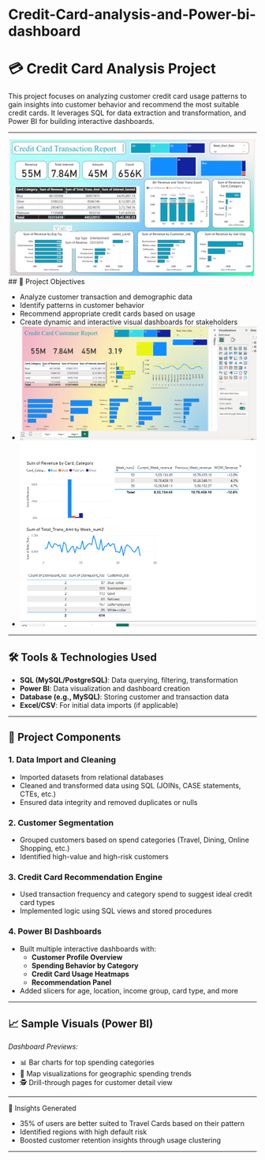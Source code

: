 # Credit-Card-analysis-and-Power-bi-dashboard

# 💳 Credit Card Analysis Project

This project focuses on analyzing customer credit card usage patterns to gain insights into customer behavior and recommend the most suitable credit cards. It leverages SQL for data extraction and transformation, and Power BI for building interactive dashboards.

---
<img src="Screenshot 2025-05-09 120422.png">
## 📌 Project Objectives

- Analyze customer transaction and demographic data
- Identify patterns in customer behavior
- Recommend appropriate credit cards based on usage
- Create dynamic and interactive visual dashboards for stakeholders
- <img src="Screenshot 2025-05-09 120414.png">
- <img src="Screenshot 2025-05-09 120428.png">


---

## 🛠️ Tools & Technologies Used

- **SQL (MySQL/PostgreSQL)**: Data querying, filtering, transformation
- **Power BI**: Data visualization and dashboard creation
- **Database (e.g., MySQL)**: Storing customer and transaction data
- **Excel/CSV**: For initial data imports (if applicable)

---

## 🧩 Project Components

### 1. **Data Import and Cleaning**
- Imported datasets from relational databases
- Cleaned and transformed data using SQL (JOINs, CASE statements, CTEs, etc.)
- Ensured data integrity and removed duplicates or nulls

### 2. **Customer Segmentation**
- Grouped customers based on spend categories (Travel, Dining, Online Shopping, etc.)
- Identified high-value and high-risk customers

### 3. **Credit Card Recommendation Engine**
- Used transaction frequency and category spend to suggest ideal credit card types
- Implemented logic using SQL views and stored procedures

### 4. **Power BI Dashboards**
- Built multiple interactive dashboards with:
  - **Customer Profile Overview**
  - **Spending Behavior by Category**
  - **Credit Card Usage Heatmaps**
  - **Recommendation Panel**
- Added slicers for age, location, income group, card type, and more

---

## 📈 Sample Visuals (Power BI)

*Dashboard Previews:*
- 📊 Bar charts for top spending categories
- 📍 Map visualizations for geographic spending trends
- 🕵️ Drill-through pages for customer detail view


---

 🧠 Insights Generated

* 35% of users are better suited to Travel Cards based on their pattern
* Identified regions with high default risk
* Boosted customer retention insights through usage clustering

---

